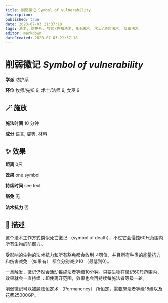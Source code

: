 ```yaml
---
title: 削弱徽记 Symbol of vulnerability
description: 
published: true
date: 2023-07-03 21:37:18
tags: 法术, 防护系, 牧师/先知法术, 9环法术, 术士/法师法术, 女巫法术
editor: markdown
dateCreated: 2023-07-03 21:37:18
---
```


# **削弱徽记** *Symbol of vulnerability*

**学派** 防护系 

**环位** 牧师/先知 9, 术士/法师 9, 女巫 9

## 🪄 施放

**施法时间** 10 分钟

**成分** 语言, 姿势, 材料

## ✨ 效果  

**距离** 0尺 

**效果** one symbol 

**持续时间** see text 

**豁免** 无

**法术抗力** 否

## 📖 描述

这个法术工作方式类似死亡徽记 （symbol of death），不过它会侵蚀60尺范围内所有生物的防御力。

受影响的生物的法术抗力和所有豁免都会收到-4罚值，并且所有种类的能量抗力和伤害减免 （如果有） 都会分别减少10 （最低到0）。

一旦触发，徽记仍然会活动每施法者等级10分钟。只要生物在徽记60尺范围内，效果就会一直持续；即使离开范围，效果也会再持续每施法者等级一轮。

削弱徽记可以被魔法恒定术 （Permanency） 所恒定，需要施法者等级18级以及花费25000GP。
    